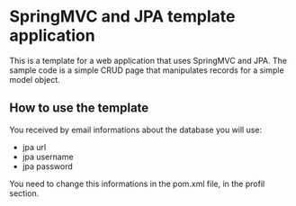 <h1>SpringMVC and JPA template application</h1>

This is a template for a web application that uses SpringMVC and JPA. The sample code is a simple CRUD page that manipulates records for a simple model object.

<h2>How to use the template</h2>

You received by email informations about the database you will use:

<ul>
<li>jpa url</li>
<li>jpa username</li>
<li>jpa password</li>
</ul>

You need to change this informations in the pom.xml file, in the profil section.


